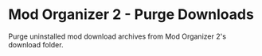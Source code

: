 # Mod Organizer 2 - Purge Downloads

Purge uninstalled mod download archives from Mod Organizer 2's download folder.

